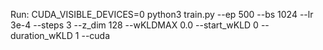 Run: 
    CUDA_VISIBLE_DEVICES=0 python3 train.py --ep 500 --bs 1024 --lr 3e-4 --steps 3 --z_dim 128 --wKLDMAX 0.0 --start_wKLD 0 --duration_wKLD 1 --cuda
